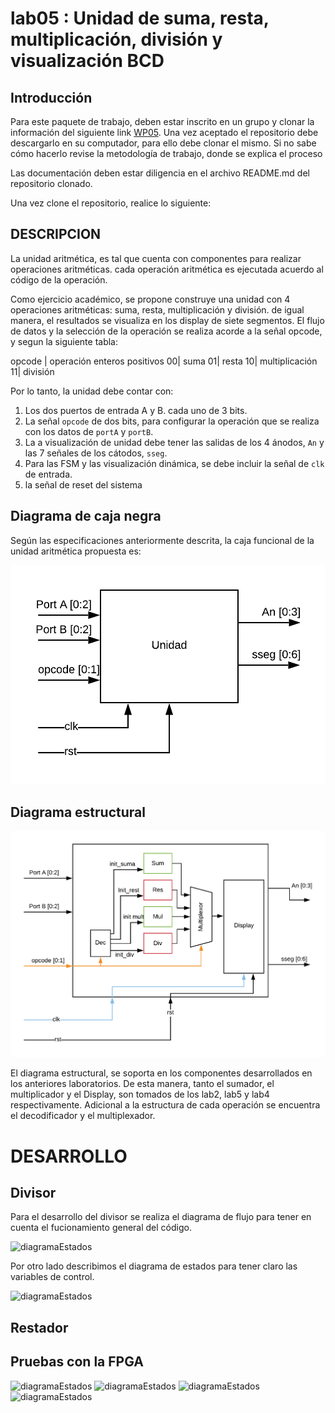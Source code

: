 # lab05 : Unidad de suma, resta, multiplicación, división y visualización BCD
## Introducción

Para este paquete de trabajo, deben estar inscrito en un grupo y clonar la información del siguiente link [WP05](https://classroom.github.com/g/dHrBou9a). Una vez aceptado el repositorio debe descargarlo en su computador, para ello debe clonar el mismo. Si no sabe cómo hacerlo revise la metodología de trabajo, donde se explica el proceso

Las documentación deben estar diligencia en el archivo README.md del repositorio clonado.

Una vez clone el repositorio, realice lo siguiente:


## DESCRIPCION
La unidad aritmética, es tal que cuenta con componentes para realizar operaciones aritméticas. cada operación aritmética es ejecutada acuerdo al código de la operación.

Como ejercicio académico, se propone construye una unidad con 4 operaciones aritméticas: suma, resta, multiplicación y división.  de igual manera, el resultados se visualiza en los display de siete segmentos. El flujo de datos y la selección de la operación se realiza acorde a la señal opcode, y segun la siguiente tabla:


opcode | operación  enteros positivos
00| suma
01| resta
10|  multiplicación
11| división

Por lo tanto, la unidad debe contar con:

1. Los dos puertos de entrada A y B. cada uno de  3 bits.
2. La señal `opcode` de dos bits, para configurar la operación que se realiza con los datos de `portA` y `portB`.
3. La a visualización de unidad debe tener las salidas de los 4 ánodos, `An`  y las 7 señales de los cátodos, `sseg`.
4. Para las FSM  y las visualización dinámica, se debe incluir la señal de `clk` de entrada.
5. la señal de reset del sistema

## Diagrama de caja negra

Según las especificaciones anteriormente descrita, la caja funcional de la unidad aritmética propuesta es:

![caja negra](https://github.com/Fabeltranm/SPARTAN6-ATMEGA-MAX5864/blob/master/lab/lab06_Unidad_aritmetica/doc/cajanegra.png)


## Diagrama estructural

![estructural](https://github.com/Fabeltranm/SPARTAN6-ATMEGA-MAX5864/blob/master/lab/lab06_Unidad_aritmetica/doc/diagraEstructural.png)

El diagrama estructural, se soporta en los componentes desarrollados en los anteriores laboratorios. De esta manera,  tanto el sumador, el multiplicador  y el Display, son tomados de los lab2, lab5 y lab4  respectivamente. Adicional a la estructura de cada operación se encuentra el decodificador  y el multiplexador.


# DESARROLLO

## Divisor

Para el desarrollo del divisor se realiza el diagrama de flujo para tener en cuenta el fucionamiento general del código.

![diagramaEstados](https://github.com/unal-edigital2/lab01-alu-grupo14/blob/master/fig/FLUJOD.png)

Por otro lado describimos el diagrama de estados para tener claro las variables de control.

![diagramaEstados](https://github.com/unal-edigital2/lab01-alu-grupo14/blob/master/fig/ESTADOSD.png)


## Restador

## Pruebas con la FPGA
![diagramaEstados](https://github.com/unal-edigital2/lab01-alu-grupo14/blob/master/fig/suma.jpeg)
![diagramaEstados](https://github.com/unal-edigital2/lab01-alu-grupo14/blob/master/fig/multip.jpeg)
![diagramaEstados](https://github.com/unal-edigital2/lab01-alu-grupo14/blob/master/fig/resta.jpeg)
![diagramaEstados](https://github.com/unal-edigital2/lab01-alu-grupo14/blob/master/fig/divis.jpeg)
